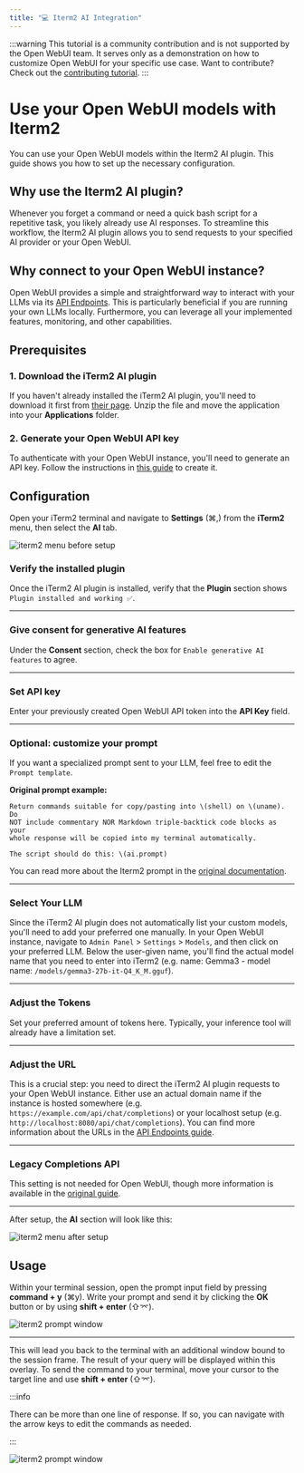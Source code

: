 ```yaml
---
title: "💻 Iterm2 AI Integration"
---
```


:::warning
This tutorial is a community contribution and is not supported by the Open WebUI team. It serves only as a demonstration on how to customize Open WebUI for your specific use case. Want to contribute? Check out the [contributing tutorial](/docs/contributing.mdx).
:::

# Use your Open WebUI models with Iterm2

You can use your Open WebUI models within the Iterm2 AI plugin. This guide shows you how to set up the necessary configuration.

## Why use the Iterm2 AI plugin?

Whenever you forget a command or need a quick bash script for a repetitive task, you likely already use AI responses. To streamline this workflow, the Iterm2 AI plugin allows you to send requests to your specified AI provider or your Open WebUI.

## Why connect to your Open WebUI instance?

Open WebUI provides a simple and straightforward way to interact with your LLMs via its [API Endpoints](/docs/getting-started/api-endpoints.md). This is particularly beneficial if you are running your own LLMs locally. Furthermore, you can leverage all your implemented features, monitoring, and other capabilities.

## Prerequisites

### 1. Download the iTerm2 AI plugin

If you haven't already installed the iTerm2 AI plugin, you'll need to download it first from [their page](https://iterm2.com/ai-plugin.html).
Unzip the file and move the application into your **Applications** folder.

### 2. Generate your Open WebUI API key

To authenticate with your Open WebUI instance, you'll need to generate an API key.
Follow the instructions in [this guide](https://docs.openwebui.com/getting-started/advanced-topics/monitoring#authentication-setup-for-api-key-) to create it.

## Configuration

Open your iTerm2 terminal and navigate to **Settings** (⌘,) from the **iTerm2** menu, then select the **AI** tab.

![iterm2 menu before setup](/images/tutorials/iterm2/iterm2_ai_plugin_before.png)

### Verify the installed plugin

Once the iTerm2 AI plugin is installed, verify that the **Plugin** section shows `Plugin installed and working ✅`.

---

### Give consent for generative AI features

Under the **Consent** section, check the box for `Enable generative AI features` to agree.

---

### Set API key

Enter your previously created Open WebUI API token into the **API Key** field.

---

### Optional: customize your prompt

If you want a specialized prompt sent to your LLM, feel free to edit the `Prompt template`.

**Original prompt example:**

```text
Return commands suitable for copy/pasting into \(shell) on \(uname). Do
NOT include commentary NOR Markdown triple-backtick code blocks as your
whole response will be copied into my terminal automatically.

The script should do this: \(ai.prompt)
```

You can read more about the Iterm2 prompt in the [original documentation](https://gitlab.com/gnachman/iterm2/-/wikis/AI-Prompt).

---

### Select Your LLM

Since the iTerm2 AI plugin does not automatically list your custom models, you'll need to add your preferred one manually.
In your Open WebUI instance, navigate to `Admin Panel` > `Settings` > `Models`, and then click on your preferred LLM.
Below the user-given name, you'll find the actual model name that you need to enter into iTerm2 (e.g. name: Gemma3 - model name: `/models/gemma3-27b-it-Q4_K_M.gguf`).

---

### Adjust the Tokens

Set your preferred amount of tokens here. Typically, your inference tool will already have a limitation set.

---

### Adjust the URL

This is a crucial step: you need to direct the iTerm2 AI plugin requests to your Open WebUI instance.
Either use an actual domain name if the instance is hosted somewhere (e.g. `https://example.com/api/chat/completions`) or your localhost setup (e.g. `http://localhost:8080/api/chat/completions`).
You can find more information about the URLs in the [API Endpoints guide](/docs/getting-started/api-endpoints.md).

---

### Legacy Completions API

This setting is not needed for Open WebUI, though more information is available in the [original guide](https://platform.openai.com/docs/guides/completions/completions-api-legacy).

---

After setup, the **AI** section will look like this:

![iterm2 menu after setup](/images/tutorials/iterm2/iterm2_ai_plugin_after.png)

## Usage

Within your terminal session, open the prompt input field by pressing **command + y** (⌘y). Write your prompt and send it by clicking the **OK** button or by using **shift + enter** (⇧⌤).

![iterm2 prompt window](/images/tutorials/iterm2/iterm2_ai_plugin_prompt_window.png)

---

This will lead you back to the terminal with an additional window bound to the session frame. The result of your query will be displayed within this overlay. To send the command to your terminal, move your cursor to the target line and use **shift + enter** (⇧⌤).

:::info

There can be more than one line of response. If so, you can navigate with the arrow keys to edit the commands as needed.

:::

![iterm2 prompt window](/images/tutorials/iterm2/iterm2_ai_plugin_result_window.png)
